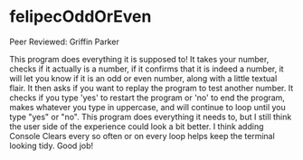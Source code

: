 # felipecOddOrEven
Peer Reviewed: Griffin Parker

This program does everything it is supposed to! It takes your number, checks if it actually is a number, if it confirms that it is indeed a number, it will let you know if it is an odd or even number, along with a little textual flair. It then asks if you want to replay the program to test another number. It checks if you type 'yes' to restart the program or 'no' to end the program, makes whatever you type in uppercase, and will continue to loop until you type "yes" or "no". This program does everything it needs to, but I still think the user side of the experience could look a bit better. I think adding Console Clears every so often or on every loop helps keep the terminal looking tidy. Good job!